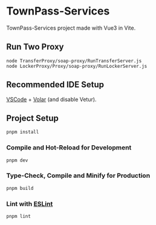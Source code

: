 # TownPass-Services

TownPass-Services project made with Vue3 in Vite.

## Run Two Proxy

```
node TransferProxy/soap-proxy/RunTransferServer.js
node LockerProxy/Proxy/soap-proxy/RunLockerServer.js
```

## Recommended IDE Setup

[VSCode](https://code.visualstudio.com/) + [Volar](https://marketplace.visualstudio.com/items?itemName=Vue.volar) (and disable Vetur).

## Project Setup

```sh
pnpm install
```

### Compile and Hot-Reload for Development

```sh
pnpm dev
```

### Type-Check, Compile and Minify for Production

```sh
pnpm build
```

### Lint with [ESLint](https://eslint.org/)

```sh
pnpm lint
```
